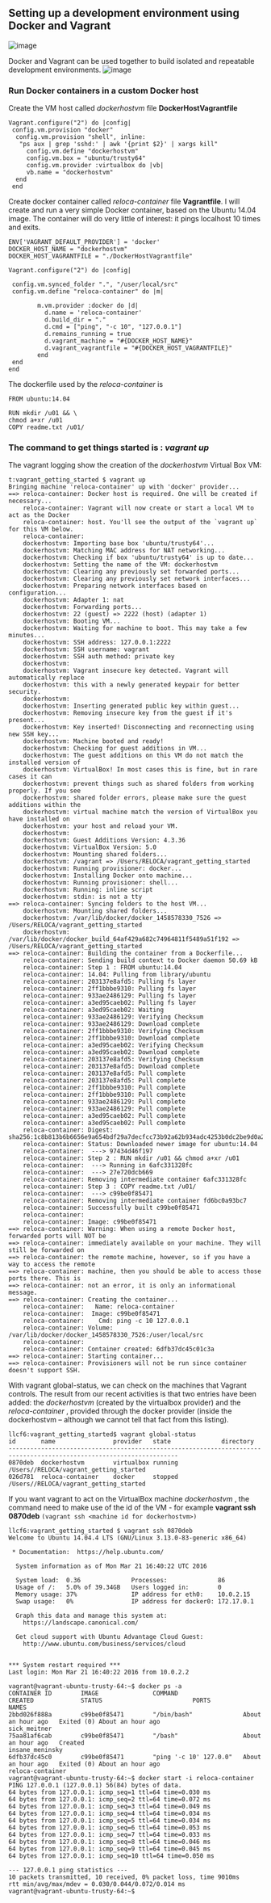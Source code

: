 ## Setting up a development environment using Docker and Vagrant

![image](https://github.com/dwojciec/dockerInfra/blob/master/images/docker%2Bvagrant.jpg)

Docker and Vagrant can be used together to build isolated and repeatable development environments. 
![image](https://github.com/dwojciec/dockerInfra/blob/master/images/vagrant-docker.png)

### Run Docker containers in a custom Docker host

Create the VM host called _dockerhostvm_ file __DockerHostVagrantfile__

```
Vagrant.configure("2") do |config| 
 config.vm.provision "docker"  
  config.vm.provision "shell", inline:
   "ps aux | grep 'sshd:' | awk '{print $2}' | xargs kill" 
     config.vm.define "dockerhostvm"
     config.vm.box = "ubuntu/trusty64" 
     config.vm.provider :virtualbox do |vb|
     vb.name = "dockerhostvm"
  end  
 end 
```

Create docker container called _reloca-container_ file __Vagrantfile__. I will create and run a very simple Docker container, based on the Ubuntu 14.04 image. The container will do very little of interest: it pings localhost 10 times and exits. 

```
ENV['VAGRANT_DEFAULT_PROVIDER'] = 'docker'
DOCKER_HOST_NAME = "dockerhostvm"
DOCKER_HOST_VAGRANTFILE = "./DockerHostVagrantfile"
 
Vagrant.configure("2") do |config|
 
 config.vm.synced_folder ".", "/user/local/src"
 config.vm.define "reloca-container" do |m|
 
        m.vm.provider :docker do |d|
          d.name = 'reloca-container'
          d.build_dir = "."
          d.cmd = ["ping", "-c 10", "127.0.0.1"]
          d.remains_running = true
          d.vagrant_machine = "#{DOCKER_HOST_NAME}"
          d.vagrant_vagrantfile = "#{DOCKER_HOST_VAGRANTFILE}"
        end
 end
end
```

The dockerfile used by the _reloca-container_ is 

```
FROM ubuntu:14.04
 
RUN mkdir /u01 && \
chmod a+xr /u01
COPY readme.txt /u01/
```

### The command to get things started is :  _vagrant up_ 

The vagrant logging show the creation of the _dockerhostvm_ Virtual Box VM:

```
t:vagrant_getting_started $ vagrant up
Bringing machine 'reloca-container' up with 'docker' provider...
==> reloca-container: Docker host is required. One will be created if necessary...
    reloca-container: Vagrant will now create or start a local VM to act as the Docker
    reloca-container: host. You'll see the output of the `vagrant up` for this VM below.
    reloca-container:  
    dockerhostvm: Importing base box 'ubuntu/trusty64'...
    dockerhostvm: Matching MAC address for NAT networking...
    dockerhostvm: Checking if box 'ubuntu/trusty64' is up to date...
    dockerhostvm: Setting the name of the VM: dockerhostvm
    dockerhostvm: Clearing any previously set forwarded ports...
    dockerhostvm: Clearing any previously set network interfaces...
    dockerhostvm: Preparing network interfaces based on configuration...
    dockerhostvm: Adapter 1: nat
    dockerhostvm: Forwarding ports...
    dockerhostvm: 22 (guest) => 2222 (host) (adapter 1)
    dockerhostvm: Booting VM...
    dockerhostvm: Waiting for machine to boot. This may take a few minutes...
    dockerhostvm: SSH address: 127.0.0.1:2222
    dockerhostvm: SSH username: vagrant
    dockerhostvm: SSH auth method: private key
    dockerhostvm: 
    dockerhostvm: Vagrant insecure key detected. Vagrant will automatically replace
    dockerhostvm: this with a newly generated keypair for better security.
    dockerhostvm: 
    dockerhostvm: Inserting generated public key within guest...
    dockerhostvm: Removing insecure key from the guest if it's present...
    dockerhostvm: Key inserted! Disconnecting and reconnecting using new SSH key...
    dockerhostvm: Machine booted and ready!
    dockerhostvm: Checking for guest additions in VM...
    dockerhostvm: The guest additions on this VM do not match the installed version of
    dockerhostvm: VirtualBox! In most cases this is fine, but in rare cases it can
    dockerhostvm: prevent things such as shared folders from working properly. If you see
    dockerhostvm: shared folder errors, please make sure the guest additions within the
    dockerhostvm: virtual machine match the version of VirtualBox you have installed on
    dockerhostvm: your host and reload your VM.
    dockerhostvm: 
    dockerhostvm: Guest Additions Version: 4.3.36
    dockerhostvm: VirtualBox Version: 5.0
    dockerhostvm: Mounting shared folders...
    dockerhostvm: /vagrant => /Users/RELOCA/vagrant_getting_started
    dockerhostvm: Running provisioner: docker...
    dockerhostvm: Installing Docker onto machine...
    dockerhostvm: Running provisioner: shell...
    dockerhostvm: Running: inline script
    dockerhostvm: stdin: is not a tty
==> reloca-container: Syncing folders to the host VM...
    dockerhostvm: Mounting shared folders...
    dockerhostvm: /var/lib/docker/docker_1458578330_7526 => /Users/RELOCA/vagrant_getting_started
    dockerhostvm: /var/lib/docker/docker_build_64af429a682c74964811f5489a51f192 => /Users/RELOCA/vagrant_getting_started
==> reloca-container: Building the container from a Dockerfile...
    reloca-container: Sending build context to Docker daemon 50.69 kB
    reloca-container: Step 1 : FROM ubuntu:14.04
    reloca-container: 14.04: Pulling from library/ubuntu
    reloca-container: 203137e8afd5: Pulling fs layer
    reloca-container: 2ff1bbbe9310: Pulling fs layer
    reloca-container: 933ae2486129: Pulling fs layer
    reloca-container: a3ed95caeb02: Pulling fs layer
    reloca-container: a3ed95caeb02: Waiting
    reloca-container: 933ae2486129: Verifying Checksum
    reloca-container: 933ae2486129: Download complete
    reloca-container: 2ff1bbbe9310: Verifying Checksum
    reloca-container: 2ff1bbbe9310: Download complete
    reloca-container: a3ed95caeb02: Verifying Checksum
    reloca-container: a3ed95caeb02: Download complete
    reloca-container: 203137e8afd5: Verifying Checksum
    reloca-container: 203137e8afd5: Download complete
    reloca-container: 203137e8afd5: Pull complete
    reloca-container: 203137e8afd5: Pull complete
    reloca-container: 2ff1bbbe9310: Pull complete
    reloca-container: 2ff1bbbe9310: Pull complete
    reloca-container: 933ae2486129: Pull complete
    reloca-container: 933ae2486129: Pull complete
    reloca-container: a3ed95caeb02: Pull complete
    reloca-container: a3ed95caeb02: Pull complete
    reloca-container: Digest: sha256:1c8b813b6b6656e9a654bdf29a7decfcc73b92a62b934adc4253b0dc2be9d0a2
    reloca-container: Status: Downloaded newer image for ubuntu:14.04
    reloca-container:  ---> 97434d46f197
    reloca-container: Step 2 : RUN mkdir /u01 && chmod a+xr /u01
    reloca-container:  ---> Running in 6afc331328fc
    reloca-container:  ---> 27e720dcb669
    reloca-container: Removing intermediate container 6afc331328fc
    reloca-container: Step 3 : COPY readme.txt /u01/
    reloca-container:  ---> c99be0f85471
    reloca-container: Removing intermediate container fd6bc0a93bc7
    reloca-container: Successfully built c99be0f85471
    reloca-container: 
    reloca-container: Image: c99be0f85471
==> reloca-container: Warning: When using a remote Docker host, forwarded ports will NOT be
==> reloca-container: immediately available on your machine. They will still be forwarded on
==> reloca-container: the remote machine, however, so if you have a way to access the remote
==> reloca-container: machine, then you should be able to access those ports there. This is
==> reloca-container: not an error, it is only an informational message.
==> reloca-container: Creating the container...
    reloca-container:   Name: reloca-container
    reloca-container:  Image: c99be0f85471
    reloca-container:    Cmd: ping -c 10 127.0.0.1
    reloca-container: Volume: /var/lib/docker/docker_1458578330_7526:/user/local/src
    reloca-container:  
    reloca-container: Container created: 6dfb37dc45c01c3a
==> reloca-container: Starting container...
==> reloca-container: Provisioners will not be run since container doesn't support SSH.
```

With vagrant global-status, we can check on the machines that Vagrant controls. The result from our recent activities is that two entries have been added: the _dockerhostvm_ (created by the virtualbox provider) and the _reloca-container_ , provided through the docker provider (inside the dockerhostvm – although we cannot tell that fact from this listing).


```
llcf6:vagrant_getting_started$ vagrant global-status
id       name                provider   state              directory                                                 
---------------------------------------------------------------------------------------------------------------------
0870deb  dockerhostvm        virtualbox running            /Users//RELOCA/vagrant_getting_started 
026d781  reloca-container    docker     stopped            /Users//RELOCA/vagrant_getting_started 
```

If you want vagrant to act on the VirtualBox machine _dockerhostvm_ , the command need to make use of the id of the VM - for example __vagrant ssh 0870deb__ 
```(vagrant ssh <machine id for dockerhostvm>)```

```
llcf6:vagrant_getting_started $ vagrant ssh 0870deb
Welcome to Ubuntu 14.04.4 LTS (GNU/Linux 3.13.0-83-generic x86_64)

 * Documentation:  https://help.ubuntu.com/

  System information as of Mon Mar 21 16:40:22 UTC 2016

  System load:  0.36              Processes:              86
  Usage of /:   5.0% of 39.34GB   Users logged in:        0
  Memory usage: 37%               IP address for eth0:    10.0.2.15
  Swap usage:   0%                IP address for docker0: 172.17.0.1

  Graph this data and manage this system at:
    https://landscape.canonical.com/

  Get cloud support with Ubuntu Advantage Cloud Guest:
    http://www.ubuntu.com/business/services/cloud


*** System restart required ***
Last login: Mon Mar 21 16:40:22 2016 from 10.0.2.2

vagrant@vagrant-ubuntu-trusty-64:~$ docker ps -a
CONTAINER ID        IMAGE               COMMAND                  CREATED             STATUS                         PORTS               NAMES
2bbd026f888a        c99be0f85471        "/bin/bash"              About an hour ago   Exited (0) About an hour ago                       sick_meitner
75aa81af6cab        c99be0f85471        "/bash"                  About an hour ago   Created                                            insane_meninsky
6dfb37dc45c0        c99be0f85471        "ping '-c 10' 127.0.0"   About an hour ago   Exited (0) About an hour ago                       reloca-container
vagrant@vagrant-ubuntu-trusty-64:~$ docker start -i reloca-container
PING 127.0.0.1 (127.0.0.1) 56(84) bytes of data.
64 bytes from 127.0.0.1: icmp_seq=1 ttl=64 time=0.030 ms
64 bytes from 127.0.0.1: icmp_seq=2 ttl=64 time=0.072 ms
64 bytes from 127.0.0.1: icmp_seq=3 ttl=64 time=0.049 ms
64 bytes from 127.0.0.1: icmp_seq=4 ttl=64 time=0.034 ms
64 bytes from 127.0.0.1: icmp_seq=5 ttl=64 time=0.034 ms
64 bytes from 127.0.0.1: icmp_seq=6 ttl=64 time=0.053 ms
64 bytes from 127.0.0.1: icmp_seq=7 ttl=64 time=0.033 ms
64 bytes from 127.0.0.1: icmp_seq=8 ttl=64 time=0.046 ms
64 bytes from 127.0.0.1: icmp_seq=9 ttl=64 time=0.045 ms
64 bytes from 127.0.0.1: icmp_seq=10 ttl=64 time=0.050 ms

--- 127.0.0.1 ping statistics ---
10 packets transmitted, 10 received, 0% packet loss, time 9010ms
rtt min/avg/max/mdev = 0.030/0.044/0.072/0.014 ms
vagrant@vagrant-ubuntu-trusty-64:~$ 



```

